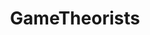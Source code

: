 ---
title: GameTheorists
crosslinks:
- theydidthemath
- FlashTV
- SummerReddit
- BendyAndTheInkMachine
- Undertale
- GAMETHEORY
- truezelda
- lifeisstrange
- rickandmorty
- FanTheories
- darksouls3
- GreenLattice
- shower_thoughts
- whowouldwin
- xkcd
- shestillsucking
---